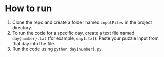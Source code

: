# How to run

1. Clone the repo and create a folder named `inputFiles` in the project directory.
2. To run the code for a specific day, create a text file named `day{number}.txt` (for example, `day1.txt`). Paste your puzzle input from that day into the file.
3. Run the code using `python day{number}.py`.